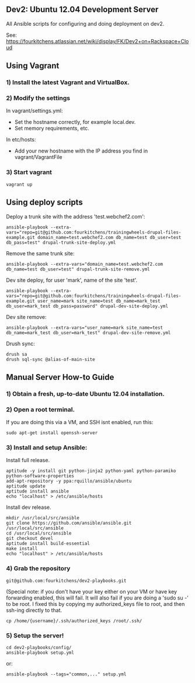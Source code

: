Dev2: Ubuntu 12.04 Development Server
-------------------------------------

All Ansible scripts for configuring and doing deployment on dev2.

See: https://fourkitchens.atlassian.net/wiki/display/FK/Dev2+on+Rackspace+Cloud

## Using Vagrant

### 1) Install the latest Vagrant and VirtualBox.

### 2) Modify the settings

In vagrant/settings.yml:
* Set the hostname correctly, for example local.dev.
* Set memory requirements, etc.

In etc/hosts:
* Add your new hostname with the IP address you find in vagrant/VagrantFile

### 3) Start vagrant

    vagrant up

## Using deploy scripts

Deploy a trunk site with the address 'test.webchef2.com':

    ansible-playbook --extra-vars="repo=git@github.com:fourkitchens/trainingwheels-drupal-files-example.git domain_name=test.webchef2.com db_name=test db_user=test db_pass=test" drupal-trunk-site-deploy.yml

Remove the same trunk site:

    ansible-playbook --extra-vars="domain_name=test.webchef2.com db_name=test db_user=test" drupal-trunk-site-remove.yml

Dev site deploy, for user 'mark', name of the site 'test'.

    ansible-playbook --extra-vars="repo=git@github.com:fourkitchens/trainingwheels-drupal-files-example.git user_name=mark site_name=test db_name=mark_test db_user=mark_test db_pass=password" drupal-dev-site-deploy.yml

Dev site remove:

    ansible-playbook --extra-vars="user_name=mark site_name=test db_name=mark_test db_user=mark_test" drupal-dev-site-remove.yml

Drush sync:

    drush sa
    drush sql-sync @alias-of-main-site

## Manual Server How-to Guide

### 1) Obtain a fresh, up-to-date Ubuntu 12.04 installation.

### 2) Open a root terminal.

If you are doing this via a VM, and SSH isnt enabled, run this:

    sudo apt-get install openssh-server

### 3) Install and setup Ansible:

Install full release.

```
aptitude -y install git python-jinja2 python-yaml python-paramiko python-software-properties
add-apt-repository -y ppa:rquillo/ansible/ubuntu
aptitude update
aptitude install ansible
echo "localhost" > /etc/ansible/hosts
```

Install dev release.
```
mkdir /usr/local/src/ansible
git clone https://github.com/ansible/ansible.git /usr/local/src/ansible
cd /usr/local/src/ansible
git checkout devel
aptitude install build-essential
make install
echo "localhost" > /etc/ansible/hosts
```

### 4) Grab the repository

    git@github.com:fourkitchens/dev2-playbooks.git

(Special note: if you don't have your key either on your VM or have key forwarding enabled, this will fail. It will also fail if you are doing a 'sudo su -' to be root. I fixed this by copying my authorized_keys file to root, and then ssh-ing directly to that.

    cp /home/{username}/.ssh/authorized_keys /root/.ssh/


### 5) Setup the server!

    cd dev2-playbooks/config/
    ansible-playbook setup.yml

or:

    ansible-playbook --tags="common,..." setup.yml
